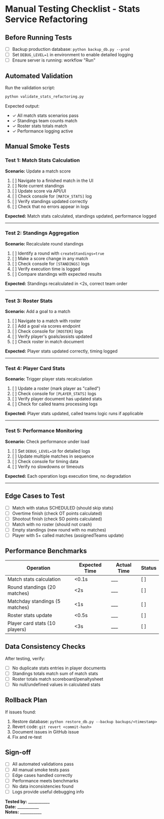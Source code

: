 
# Manual Testing Checklist - Stats Service Refactoring

## Before Running Tests

- [ ] Backup production database: `python backup_db.py --prod`
- [ ] Set `DEBUG_LEVEL=1` in environment to enable detailed logging
- [ ] Ensure server is running: workflow "Run"

## Automated Validation

Run the validation script:
```bash
python validate_stats_refactoring.py
```

Expected output:
- ✓ All match stats scenarios pass
- ✓ Standings team counts match
- ✓ Roster stats totals match
- ✓ Performance logging active

## Manual Smoke Tests

### Test 1: Match Stats Calculation
**Scenario:** Update a match score

1. [ ] Navigate to a finished match in the UI
2. [ ] Note current standings
3. [ ] Update score via API/UI
4. [ ] Check console for `[MATCH_STATS]` log
5. [ ] Verify standings updated correctly
6. [ ] Check that no errors appear in logs

**Expected:** Match stats calculated, standings updated, performance logged

---

### Test 2: Standings Aggregation
**Scenario:** Recalculate round standings

1. [ ] Identify a round with `createStandings=true`
2. [ ] Make a score change in any match
3. [ ] Check console for `[STANDINGS]` logs
4. [ ] Verify execution time is logged
5. [ ] Compare standings with expected results

**Expected:** Standings recalculated in <2s, correct team order

---

### Test 3: Roster Stats
**Scenario:** Add a goal to a match

1. [ ] Navigate to a match with roster
2. [ ] Add a goal via scores endpoint
3. [ ] Check console for `[ROSTER]` logs
4. [ ] Verify player's goals/assists updated
5. [ ] Check roster in match document

**Expected:** Player stats updated correctly, timing logged

---

### Test 4: Player Card Stats
**Scenario:** Trigger player stats recalculation

1. [ ] Update a roster (mark player as "called")
2. [ ] Check console for `[PLAYER_STATS]` logs
3. [ ] Verify player document has updated stats
4. [ ] Check for called teams processing logs

**Expected:** Player stats updated, called teams logic runs if applicable

---

### Test 5: Performance Monitoring
**Scenario:** Check performance under load

1. [ ] Set `DEBUG_LEVEL=10` for detailed logs
2. [ ] Update multiple matches in sequence
3. [ ] Check console for timing data
4. [ ] Verify no slowdowns or timeouts

**Expected:** Each operation logs execution time, no degradation

---

## Edge Cases to Test

- [ ] Match with status SCHEDULED (should skip stats)
- [ ] Overtime finish (check OT points calculated)
- [ ] Shootout finish (check SO points calculated)
- [ ] Match with no roster (should not crash)
- [ ] Empty standings (new round with no matches)
- [ ] Player with 5+ called matches (assignedTeams update)

## Performance Benchmarks

| Operation | Expected Time | Actual Time | Status |
|-----------|---------------|-------------|--------|
| Match stats calculation | <0.1s | ___ | [ ] |
| Round standings (20 matches) | <2s | ___ | [ ] |
| Matchday standings (5 matches) | <1s | ___ | [ ] |
| Roster stats update | <0.5s | ___ | [ ] |
| Player card stats (10 players) | <3s | ___ | [ ] |

## Data Consistency Checks

After testing, verify:
- [ ] No duplicate stats entries in player documents
- [ ] Standings totals match sum of match stats
- [ ] Roster totals match scoreboard/penaltysheet
- [ ] No null/undefined values in calculated stats

## Rollback Plan

If issues found:
1. Restore database: `python restore_db.py --backup backups/<timestamp>`
2. Revert code: `git revert <commit-hash>`
3. Document issues in GitHub issue
4. Fix and re-test

## Sign-off

- [ ] All automated validations pass
- [ ] All manual smoke tests pass
- [ ] Edge cases handled correctly
- [ ] Performance meets benchmarks
- [ ] No data inconsistencies found
- [ ] Logs provide useful debugging info

**Tested by:** ___________  
**Date:** ___________  
**Notes:** ___________
